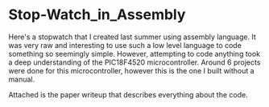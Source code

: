 # Stop-Watch_in_Assembly
Here's a stopwatch that I created last summer using assembly language. It was very raw and interesting to use such a low level language to code something so seemingly simple. However, attempting to code anything took a deep understanding of the PIC18F4520 microcontroller. Around 6 projects were done for this microcontroller, however this is the one I built without a manual. 

Attached is the paper writeup that describes everything about the code.

